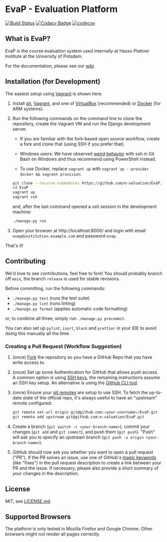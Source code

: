 # EvaP - Evaluation Platform

[![Build Status](https://github.com/e-valuation/EvaP/workflows/EvaP%20Test%20Suite/badge.svg?branch=main)](https://github.com/e-valuation/EvaP/actions?query=workflow%3A%22EvaP+Test+Suite%22)
[![Codacy Badge](https://app.codacy.com/project/badge/Grade/2cf538781fdc4680a7103bcf96417a9a)](https://www.codacy.com/gh/e-valuation/EvaP/dashboard)
[![codecov](https://codecov.io/gh/e-valuation/EvaP/branch/main/graph/badge.svg)](https://codecov.io/gh/e-valuation/EvaP)


## What is EvaP?

EvaP is the course evaluation system used internally at Hasso Plattner Institute at the University of Potsdam.

For the documentation, please see our [wiki](https://github.com/e-valuation/EvaP/wiki).


## Installation (for Development)

The easiest setup using [Vagrant](https://www.vagrantup.com) is shown here.

1. Install [git](https://git-scm.com/downloads), [Vagrant](https://www.vagrantup.com/downloads.html), and one of [VirtualBox](https://www.virtualbox.org/wiki/Downloads) (recommended) or [Docker](https://docs.docker.com/engine/install/) (for ARM systems).

2. Run the following commands on the command line to clone the repository, create the Vagrant VM and run the Django development server.
   * If you are familiar with the fork-based open source workflow, create a fork and clone that (using SSH if you prefer that).

   * Windows users: We have observed [weird](https://www.github.com/git-for-windows/git/issues/4705) [behavior](https://www.github.com/git-for-windows/git/issues/4704) with ssh in Git Bash on Windows and thus recommend using PowerShell instead.

   * To use Docker, replace `vagrant up` with `vagrant up --provider docker && vagrant provision`.

   ```bash
   git clone --recurse-submodules https://github.com/e-valuation/EvaP.git
   cd EvaP
   vagrant up
   vagrant ssh
   ```
   and, after the last command opened a ssh session in the development machine:
   ```bash
   ./manage.py run
   ```

3. Open your browser at http://localhost:8000/ and login with email `evap@institution.example.com` and password `evap`.

That's it!

## Contributing

We'd love to see contributions, feel free to fork! You should probably branch off `main`, the branch `release` is used for stable revisions.

Before committing, run the following commands:
- `./manage.py test` (runs the test suite)
- `./manage.py lint` (runs linting)
- `./manage.py format` (applies automatic code formatting)

or, to combine all three, simply run `./manage.py precommit`.

You can also set up `pylint`, `isort`, `black` and `prettier` in your IDE to avoid doing this manually all the time.

### Creating a Pull Request (Workflow Suggestion)
1. (once) [Fork](https://github.com/e-valuation/EvaP/fork) the repository so you have a GitHub Repo that you have write access to.

2. (once) Set up some Authentication for GitHub that allows push access. A common option is using [SSH keys](https://docs.github.com/en/authentication/connecting-to-github-with-ssh/about-ssh), the remaining instructions assume an SSH key setup. An alternative is using the [GitHub CLI tool](https://cli.github.com/).

3. (once) Ensure your [git remotes](https://git-scm.com/book/en/v2/Git-Basics-Working-with-Remotes) are setup to use SSH. To fetch the up-to-date state of the official repo, it's always useful to have an "upstream" remote configured:
   ```bash
   git remote set-url origin git@github.com:<your-username>/EvaP.git
   git remote add upstream git@github.com:e-valuation/EvaP.git
   ```

4. Create a branch (`git switch -c <your-branch-name>`), commit your changes (`git add` and `git commit`), and push them (`git push`). "Push" will ask you to specify an upstream branch (`git push -u origin <your-branch-name>`).

5. GitHub should now ask you whether you want to open a pull request ("PR"). If the PR solves an issue, use one of GitHub's [magic keywords](https://docs.github.com/en/issues/tracking-your-work-with-issues/linking-a-pull-request-to-an-issue) (like "fixes") in the pull request description to create a link between your PR and the issue. If necessary, please also provide a short summary of your changes in the description.


## License

MIT, see [LICENSE.md](LICENSE.md).


## Supported Browsers

The platform is only tested in Mozilla Firefox and Google Chrome. Other browsers might not render all pages correctly.
